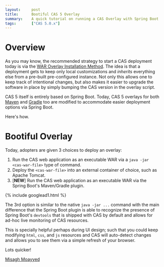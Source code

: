 ```yaml
---
layout:     post
title:      Bootiful CAS 5 Overlay
summary:    A quick tutorial on running a CAS Overlay with Spring Boot.
tags:       ["CAS 5.0.x"]
---
```


# Overview

As you may know, the recommended strategy to start a CAS deployment today is via the
[WAR Overlay Installation Method](https://apereo.github.io/cas/5.0.x/installation/Maven-Overlay-Installation.html). The idea is that a deployment gets to keep only local customizations
and *inherits* everything else from a pre-built pre-configured instance. Not only this allows
one to keep track of intentional changes, but also makes it easier to upgrade
the software in place by simply bumping the CAS version in the overlay script.

CAS 5 itself is entirely based on Spring Boot. Today, CAS 5 overlays for both [Maven](https://github.com/apereo/cas-overlay-template/tree/5.0.x) and [Gradle](https://github.com/apereo/cas-gradle-overlay-template/tree/5.0) too are modified to accommodate easier deployment options via Spring Boot.

Here's how.

# Bootiful Overlay

Today, adopters are given 3 choices to deploy an overlay:

1. Run the CAS web application as an executable WAR via a `java -jar <cas-war-file>` type of command.
2. Deploy the `<cas-war-file>` into an external container of choice, such as Apache Tomcat.
3. [**NEW**] Run the CAS web application as an executable WAR via the Spring Boot's Maven/Gradle plugin.

{% include googlead1.html  %}

The 3rd option is similar to the native `java -jar ...` command with the main difference that the Spring Boot plugin is able to recognize the presence of Spring Boot's `devtools` that is shipped with CAS by default and allows for ad-hoc live monitoring of CAS resources.

This is specially helpful perhaps during UI design; such that you could keep modifying
`html`, `css`, and `js` resources and CAS will auto-detect changes and allows you to
see them via a simple refresh of your browser.

Lots quicker!

[Misagh Moayyed](https://fawnoos.com)
